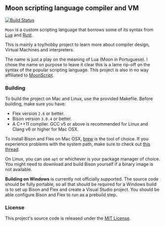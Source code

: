 
## Moon scripting language compiler and VM

[![Build Status](https://travis-ci.org/glampert/moon-lang.svg)](https://travis-ci.org/glampert/moon-lang)

`Moon` is a custom scripting language that borrows some of its syntax from
[Lua](http://www.lua.org/) and [Rust](https://www.rust-lang.org/).

This is mainly a toy/hobby project to learn more about compiler design, Virtual Machines and interpreters.

The name is just a play on the meaning of Lua (Moon in Portuguese). I chose the name on purpose
to leave it clear this is a lame rip-off on the syntax of the popular scripting language.
This project is also in no way affiliated to [MoonScript](https://github.com/leafo/moonscript).

### Building

To build the project on Mac and Linux, use the provided Makefile. Before building, make sure you have:

- Flex version `2.6` or better.
- Bison version `3.0.4` or better.
- A C++11 compiler. GCC v5 or above is recommended for Linux and Clang v6 or higher for Mac OSX.

To install Bison and Flex on Mac OSX, [brew](http://brew.sh/) is the tool of choice. If you experience problems
with the system path, make sure to check out [this thread](http://stackoverflow.com/a/29053701/1198654).

On Linux, you can use `apt` or whichever is your package manager of choice.
You might need to download and build Bison yourself if a binary image is not available.

**Building on Windows** is currently not officially supported. The source code should be
fully portable, so all that should be required for a Windows build is to set up Bison
and Flex and create a Visual Studio project. You should be able configure Bison and Flex
to run as a prebuild step.

### License

This project's source code is released under the [MIT License](http://opensource.org/licenses/MIT).

